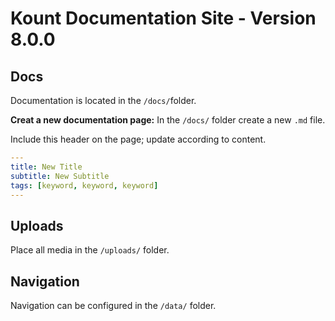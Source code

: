 # Kount Documentation Site - Version 8.0.0 

## Docs
Documentation is located in the `/docs/`folder.

**Creat a new documentation page:**
In the `/docs/` folder create a new `.md` file.

Include this header on the page; update according to content.

```yaml
---
title: New Title
subtitle: New Subtitle
tags: [keyword, keyword, keyword]
---
```

## Uploads
Place all media in the `/uploads/` folder.

## Navigation
Navigation can be configured in the `/data/` folder.


  


